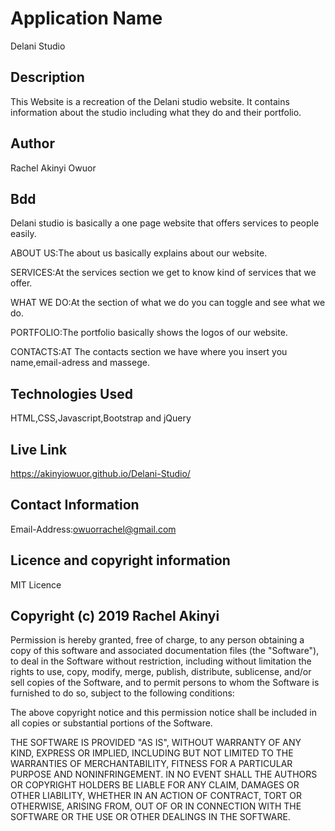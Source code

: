 # Application Name
Delani Studio
## Description
This Website is a recreation of the Delani studio website. It contains information about the studio including what they do and their portfolio.
## Author
Rachel Akinyi Owuor
## Bdd
Delani studio is basically a one page website that offers services to people easily.

ABOUT US:The about us basically explains about our website.

SERVICES:At the services section we get to know kind of services that we offer.

WHAT WE DO:At the section of what we do you can toggle and see what we do.

PORTFOLIO:The portfolio basically shows the logos of our website.

CONTACTS:AT The contacts section we have where you insert you name,email-adress and massege.
## Technologies Used
HTML,CSS,Javascript,Bootstrap and jQuery
## Live Link
https://akinyiowuor.github.io/Delani-Studio/
## Contact Information
Email-Address:owuorrachel@gmail.com
## Licence and copyright information
MIT Licence
## Copyright (c) 2019 Rachel Akinyi
Permission is hereby granted, free of charge, to any person obtaining a copy of this software and associated documentation files (the "Software"), to deal in the Software without restriction, including without limitation the rights to use, copy, modify, merge, publish, distribute, sublicense, and/or sell copies of the Software, and to permit persons to whom the Software is furnished to do so, subject to the following conditions:

The above copyright notice and this permission notice shall be included in all copies or substantial portions of the Software.

THE SOFTWARE IS PROVIDED "AS IS", WITHOUT WARRANTY OF ANY KIND, EXPRESS OR IMPLIED, INCLUDING BUT NOT LIMITED TO THE WARRANTIES OF MERCHANTABILITY, FITNESS FOR A PARTICULAR PURPOSE AND NONINFRINGEMENT. IN NO EVENT SHALL THE AUTHORS OR COPYRIGHT HOLDERS BE LIABLE FOR ANY CLAIM, DAMAGES OR OTHER LIABILITY, WHETHER IN AN ACTION OF CONTRACT, TORT OR OTHERWISE, ARISING FROM, OUT OF OR IN CONNECTION WITH THE SOFTWARE OR THE USE OR OTHER DEALINGS IN THE SOFTWARE.